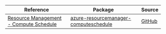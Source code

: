 | Reference | Package | Source |
|---|---|---|
|[Resource Management - Compute Schedule](resourcemanager-computeschedule-readme.md)|[azure-resourcemanager-computeschedule](https://repo1.maven.org/maven2/com/azure/resourcemanager/azure-resourcemanager-computeschedule)|[GitHub](https://github.com/Azure/azure-sdk-for-java/blob/main/sdk/computeschedule/azure-resourcemanager-computeschedule)|
